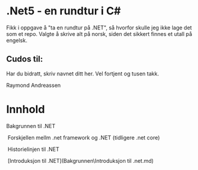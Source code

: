 # .Net5 - en rundtur i C#

Fikk i oppgave å "ta en rundtur på .NET", så hvorfor skulle jeg ikke lage det som et repo.
Valgte å skrive alt på norsk, siden det sikkert finnes et utall på engelsk. 

## Cudos til:

Har du bidratt, skriv navnet ditt her. Vel fortjent og tusen takk. 

Raymond Andreassen

# Innhold

Bakgrunnen til .NET

​	Forskjellen mellm .net framework og .NET (tidligere .net core)

​	Historielinjen til .NET

​	[Introduksjon til .NET](Bakgrunnen\Introduksjon til .net.md)





